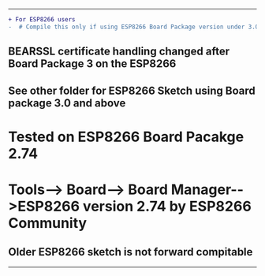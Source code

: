  ----------------------------
 ```diff
+ For ESP8266 users
-  # Compile this only if using ESP8266 Board Package version under 3.0 
```
  
 ## BEARSSL certificate handling changed after Board Package 3 on the ESP8266
 ## See other folder for ESP8266 Sketch using Board package 3.0 and above
 
 # Tested on ESP8266 Board Pacakge 2.74
 # Tools--> Board--> Board Manager-->ESP8266 version 2.74 by ESP8266 Community
 
 ## Older ESP8266 sketch is not forward compitable
 
 --------------------------------
